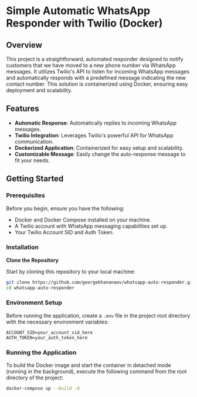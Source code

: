 # Simple Automatic WhatsApp Responder with Twilio (Docker)

## Overview

This project is a straightforward, automated responder designed to notify customers that we have moved to a new phone number via WhatsApp messages. It utilizes Twilio's API to listen for incoming WhatsApp messages and automatically responds with a predefined message indicating the new contact number. This solution is containerized using Docker, ensuring easy deployment and scalability.

## Features

- **Automatic Response**: Automatically replies to incoming WhatsApp messages.
- **Twilio Integration**: Leverages Twilio's powerful API for WhatsApp communication.
- **Dockerized Application**: Containerized for easy setup and scalability.
- **Customizable Message**: Easily change the auto-response message to fit your needs.

## Getting Started

### Prerequisites

Before you begin, ensure you have the following:

- Docker and Docker Compose installed on your machine.
- A Twilio account with WhatsApp messaging capabilities set up.
- Your Twilio Account SID and Auth Token.

### Installation

**Clone the Repository**

   Start by cloning this repository to your local machine:

   ```bash
   git clone https://github.com/georgekhananaev/whatsapp-auto-responder.git
   cd whatsapp-auto-responder
   ```

### Environment Setup

Before running the application, create a `.env` file in the project root directory with the necessary environment variables:

```plaintext
ACCOUNT_SID=your_account_sid_here
AUTH_TOKEN=your_auth_token_here
```

### Running the Application

To build the Docker image and start the container in detached mode (running in the background), execute the following command from the root directory of the project:
   ```bash
   docker-compose up --build -d
   ```